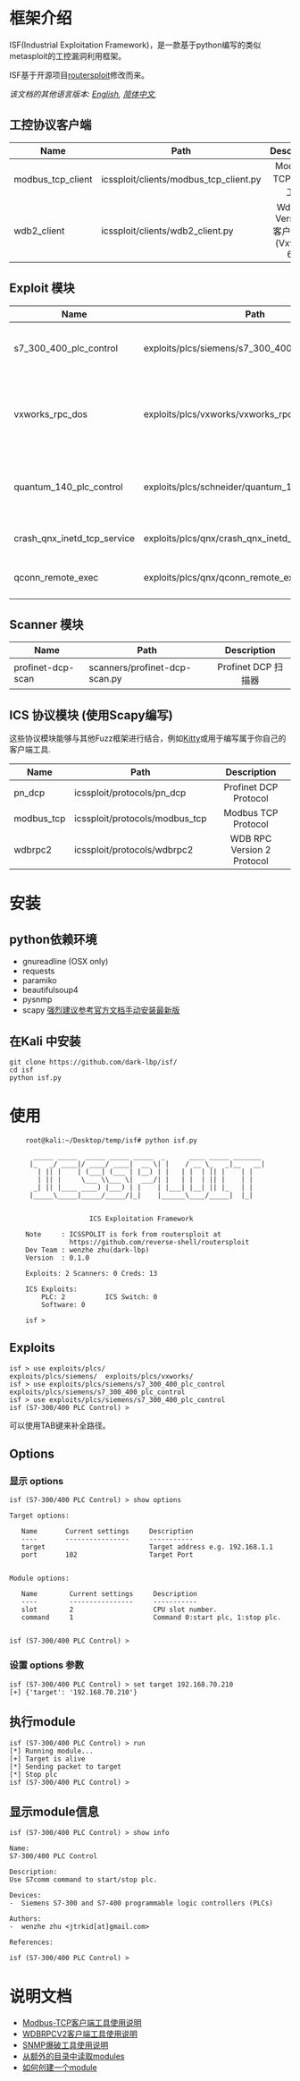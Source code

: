# 框架介绍
ISF(Industrial Exploitation Framework)，是一款基于python编写的类似metasploit的工控漏洞利用框架。

ISF基于开源项目[routersploit](https://github.com/reverse-shell/routersploit)修改而来。

*该文档的其他语言版本: [English](README.md), [简体中文](README.zh-cn.md),*


## 工控协议客户端
| Name               | Path                                   | Description            |
| -------------------| ---------------------------------------|:----------------------:|  
| modbus_tcp_client  | icssploit/clients/modbus_tcp_client.py | Modbus-TCP客户端工具 |
| wdb2_client        | icssploit/clients/wdb2_client.py       | WdbRPC Version 2 客户端工具(Vxworks 6.x)|


## Exploit 模块
| Name                    | Path                                                              | Description                             |
| ------------------------| ------------------------------------------------------------------|:---------------------------------------:|  
| s7_300_400_plc_control  | exploits/plcs/siemens/s7_300_400_plc_control.py | S7-300/400 PLC 启停脚本                  |
| vxworks_rpc_dos         | exploits/plcs/vxworks/vxworks_rpc_dos.py               | Vxworks RPC 远程拒绝服务（CVE-2015-7599） |
| quantum_140_plc_control | exploits/plcs/schneider/quantum_140_plc_control.py     | Schneider Quantum 140系列 PLC启停脚本    |
| crash_qnx_inetd_tcp_service | exploits/plcs/qnx/crash_qnx_inetd_tcp_service.py | Crash QNX Inetd TCP Service |
| qconn_remote_exec | exploits/plcs/qnx/qconn_remote_exec.py | QNX QCONN 远程代码执行 |


## Scanner 模块
| Name                    | Path                                                              | Description                             |
| ------------------------| ------------------------------------------------------------------|:---------------------------------------:|  
| profinet-dcp-scan       | scanners/profinet-dcp-scan.py                                     | Profinet DCP 扫描器                      |


## ICS 协议模块 (使用Scapy编写)
这些协议模块能够与其他Fuzz框架进行结合，例如[Kitty](https://github.com/cisco-sas/kitty)或用于编写属于你自己的客户端工具.
 
| Name                    | Path                                                              | Description                             |
| ------------------------| ------------------------------------------------------------------|:---------------------------------------:|  
| pn_dcp                  | icssploit/protocols/pn_dcp                                        | Profinet DCP Protocol                   |
| modbus_tcp              | icssploit/protocols/modbus_tcp                                    | Modbus TCP Protocol                     |
| wdbrpc2                 | icssploit/protocols/wdbrpc2                                       | WDB RPC Version 2 Protocol              |



# 安装

## python依赖环境
* gnureadline (OSX only)
* requests
* paramiko
* beautifulsoup4
* pysnmp
* scapy [强烈建议参考官方文档手动安装最新版](http://scapy.readthedocs.io/en/latest/installation.html)

## 在Kali 中安装
    git clone https://github.com/dark-lbp/isf/
    cd isf
    python isf.py


# 使用
        root@kali:~/Desktop/temp/isf# python isf.py
        
          _____ _____  _____ _____ _____  _      ____ _____ _______
         |_   _/ ____|/ ____/ ____|  __ \| |    / __ \_   _|__   __|
           | || |    | (___| (___ | |__) | |   | |  | || |    | |
           | || |     \___ \\___ \|  ___/| |   | |  | || |    | |
          _| || |____ ____) |___) | |    | |___| |__| || |_   | |
         |_____\_____|_____/_____/|_|    |______\____/_____|  |_|
        
        
                        ICS Exploitation Framework
        
        Note     : ICSSPOLIT is fork from routersploit at
                   https://github.com/reverse-shell/routersploit
        Dev Team : wenzhe zhu(dark-lbp)
        Version  : 0.1.0
        
        Exploits: 2 Scanners: 0 Creds: 13
        
        ICS Exploits:
            PLC: 2          ICS Switch: 0
            Software: 0
        
        isf >

## Exploits
    isf > use exploits/plcs/
    exploits/plcs/siemens/  exploits/plcs/vxworks/
    isf > use exploits/plcs/siemens/s7_300_400_plc_control
    exploits/plcs/siemens/s7_300_400_plc_control
    isf > use exploits/plcs/siemens/s7_300_400_plc_control
    isf (S7-300/400 PLC Control) >
    
可以使用TAB键来补全路径。

## Options
### 显示 options
    isf (S7-300/400 PLC Control) > show options
    
    Target options:
    
       Name       Current settings     Description
       ----       ----------------     -----------
       target                          Target address e.g. 192.168.1.1
       port       102                  Target Port
    
    
    Module options:
    
       Name        Current settings     Description
       ----        ----------------     -----------
       slot        2                    CPU slot number.
       command     1                    Command 0:start plc, 1:stop plc.
    
    
    isf (S7-300/400 PLC Control) >
    
### 设置 options 参数
    isf (S7-300/400 PLC Control) > set target 192.168.70.210
    [+] {'target': '192.168.70.210'}
    

## 执行module
    isf (S7-300/400 PLC Control) > run
    [*] Running module...
    [+] Target is alive
    [*] Sending packet to target
    [*] Stop plc
    isf (S7-300/400 PLC Control) >
    
## 显示module信息
    isf (S7-300/400 PLC Control) > show info
    
    Name:
    S7-300/400 PLC Control
    
    Description:
    Use S7comm command to start/stop plc.
    
    Devices:
    -  Siemens S7-300 and S7-400 programmable logic controllers (PLCs)
    
    Authors:
    -  wenzhe zhu <jtrkid[at]gmail.com>
    
    References:
    
    isf (S7-300/400 PLC Control) >
    
# 说明文档
* [Modbus-TCP客户端工具使用说明](docs/modbus_tcp_client.zh-cn.md)
* [WDBRPCV2客户端工具使用说明](docs/wdbrpc_v2_client.zh-cn.md)
* [SNMP爆破工具使用说明](docs/snmp_bruteforce.zh-cn.md)
* [从额外的目录中读取modules](docs/load_extra_modules_from_folder.zh-cn.md)
* [如何创建一个module](docs/how_to_create_module.zh-cn.md)